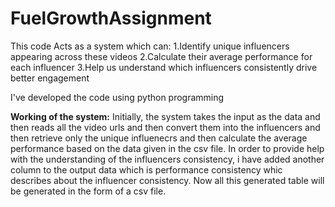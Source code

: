 # FuelGrowthAssignment

This code Acts as a system which can:
1.Identify unique influencers appearing across these videos
2.Calculate their average performance for each influencer 
3.Help us understand which influencers consistently drive better engagement

I've developed the code using python programming

**Working of the system:**
Initially, the system takes the input as the data and then reads all the video urls and then convert them into the influencers and then retrieve only the unique influenecrs and then calculate the average performance based on the data given in the csv file. In order to provide help with the understanding of the influencers consistency, i have added another column to the output data which is performance consistency whic describes about the influencer consistency. Now all this generated table will be generated in the form of a csv file.
